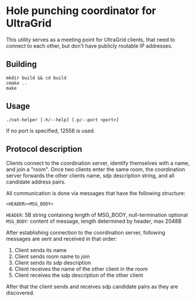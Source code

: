 # Hole punching coordinator for UltraGrid

This utility serves as a meeting point for UltraGrid clients, that need to connect to each other,
but don't have publicly routable IP addresses.

Building
---------
    mkdir build && cd build
    cmake ..
    make
    
Usage
---------
    ./nat-helper [-h/--help] [-p/--port <port>]
    
If no port is specified, 12558 is used.

Protocol description
---------

Clients connect to the coordination server, identify themselves with a name,
and join a "room". Once two clients enter the same room, the coordination
server forwards the other clients name, sdp description string, and all
candidate address pairs.

All communication is done via messages that have the following structure:

    <HEADER><MSG_BODY>
    
`HEADER`: 5B string containing length of MSG_BODY, null-termination optional  
`MSG_BODY`: content of message, length determined by header, max 2048B
    
After establishing connection to the coordination server, following
messages are sent and received in that order:
1. Client sends its name
2. Client sends room name to join
3. Client sends its sdp description
4. Client receives the name of the other client in the room
5. Client receives the sdp description of the other client

After that the client sends and receives sdp candidate pairs as they are
discovered.
